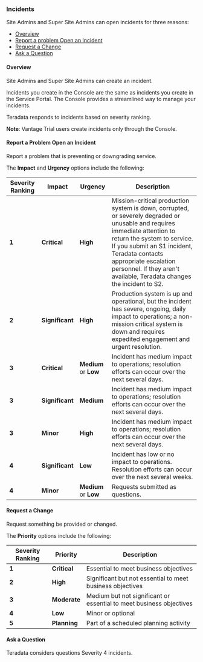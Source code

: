 ### Incidents

Site Admins and Super Site Admins can open incidents for three reasons: 

- [Overview](#overview)
- [Report a problem Open an Incident](#report-a-problem-open-an-incident) 
- [Request a Change](#request-a-change)
- [Ask a Question](#ask-a-question)

#### Overview

Site Admins and Super Site Admins can create an incident. 

Incidents you create in the Console are the same as incidents you create in the Service Portal. The Console provides a streamlined way to manage your incidents.

Teradata responds to incidents based on severity ranking.

**Note**: Vantage Trial users create incidents only through the Console.

#### Report a Problem Open an Incident

Report a problem that is preventing or downgrading service. 

The **Impact** and **Urgency** options include the following:

| Severity Ranking | Impact | Urgency | Description |
| --------------- | --------------- | --------------- | --------------- |
| **1** | **Critical** | **High** | Mission-critical production system is down, corrupted, or severely degraded or unusable and requires immediate attention to return the system to service. If you submit an S1 incident, Teradata contacts appropriate escalation personnel. If they aren't available, Teradata changes the incident to S2. |
| **2** | **Significant** | **High** | Production system is up and operational, but the incident has severe, ongoing, daily impact to operations; a non-mission critical system is down and requires expedited engagement and urgent resolution. |
| **3** | **Critical** | **Medium** or **Low**| Incident has medium impact to operations; resolution efforts can occur over the next several days.|
| **3** | **Significant** | **Medium** | Incident has medium impact to operations; resolution efforts can occur over the next several days. |
| **3** | **Minor** | **High** | Incident has medium impact to operations; resolution efforts can occur over the next several days. |
| **4** | **Significant** | **Low** | Incident has low or no impact to operations. Resolution efforts can occur over the next several weeks. |
| **4** | **Minor** | **Medium** or **Low** | Requests submitted as questions. |

#### Request a Change

Request something be provided or changed.

The **Priority** options include the following:

| Severity Ranking | Priority | Description | 
| --------------- | --------------- | --------------- |
| **1** | **Critical** | Essential to meet business objectives |
| **2** | **High** | Significant but not essential to meet business objectives |
| **3** | **Moderate** | Medium but not significant or essential to meet business objectives |
| **4** | **Low** | Minor or optional |
| **5** | **Planning** | Part of a scheduled planning activity |

#### Ask a Question

Teradata considers questions Severity 4 incidents.